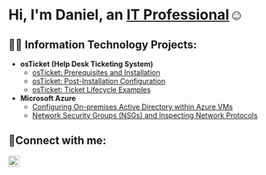 <h1>Hi, I'm Daniel, an <a href="https://linkedin.com/in/daniel-kamar-407a3527b">IT Professional</a>☺</h1>

<h2>👨‍💻 Information Technology Projects:</h2>

- <b>osTicket (Help Desk Ticketing System)</b>
  - [osTicket: Prerequisites and Installation](https://github.com/Danielkamar/osticket-prereqs)
  - [osTicket: Post-Installation Configuration](https://github.com/Danielkamar/post-install-config)
  - [osTicket: Ticket Lifecycle Examples](https://github.com/Danielkamar/ticket-lifecycle)
- <b>Microsoft Azure</b>
  - [Configuring On-premises Active Directory within Azure VMs](https://github.com/Danielkamar/configure-ad)
  - [Network Security Groups (NSGs) and Inspecting Network Protocols](https://github.com/Danielkamar/azure-network-protocols)

<h2>🤳Connect with me:</h2>

[<img align="left" alt="daniel-kamar-407a3527b | LinkedIn" width="22px" src="https://cdn.jsdelivr.net/npm/simple-icons@v3/icons/linkedin.svg" />][linkedin]

[linkedin]: https://linkedin.com/in/daniel-kamar-407a3527b
